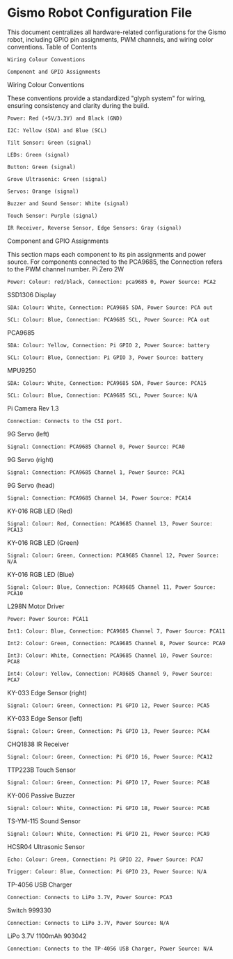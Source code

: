 # Gismo Robot Configuration File

This document centralizes all hardware-related configurations for the Gismo robot, including GPIO pin assignments, PWM channels, and wiring color conventions.
Table of Contents

    Wiring Colour Conventions

    Component and GPIO Assignments

<a name="wiring-colours"></a> Wiring Colour Conventions

These conventions provide a standardized "glyph system" for wiring, ensuring consistency and clarity during the build.

    Power: Red (+5V/3.3V) and Black (GND)

    I2C: Yellow (SDA) and Blue (SCL)

    Tilt Sensor: Green (signal)

    LEDs: Green (signal)

    Button: Green (signal)

    Grove Ultrasonic: Green (signal)

    Servos: Orange (signal)

    Buzzer and Sound Sensor: White (signal)

    Touch Sensor: Purple (signal)

    IR Receiver, Reverse Sensor, Edge Sensors: Gray (signal)

<a name="gpio-assignments"></a> Component and GPIO Assignments

This section maps each component to its pin assignments and power source. For components connected to the PCA9685, the Connection refers to the PWM channel number.
Pi Zero 2W

    Power: Colour: red/black, Connection: pca9685 0, Power Source: PCA2

SSD1306 Display

    SDA: Colour: White, Connection: PCA9685 SDA, Power Source: PCA out

    SCL: Colour: Blue, Connection: PCA9685 SCL, Power Source: PCA out

PCA9685

    SDA: Colour: Yellow, Connection: Pi GPIO 2, Power Source: battery

    SCL: Colour: Blue, Connection: Pi GPIO 3, Power Source: battery

MPU9250

    SDA: Colour: White, Connection: PCA9685 SDA, Power Source: PCA15

    SCL: Colour: Blue, Connection: PCA9685 SCL, Power Source: N/A

Pi Camera Rev 1.3

    Connection: Connects to the CSI port.

9G Servo (left)

    Signal: Connection: PCA9685 Channel 0, Power Source: PCA0

9G Servo (right)

    Signal: Connection: PCA9685 Channel 1, Power Source: PCA1

9G Servo (head)

    Signal: Connection: PCA9685 Channel 14, Power Source: PCA14

KY-016 RGB LED (Red)

    Signal: Colour: Red, Connection: PCA9685 Channel 13, Power Source: PCA13

KY-016 RGB LED (Green)

    Signal: Colour: Green, Connection: PCA9685 Channel 12, Power Source: N/A

KY-016 RGB LED (Blue)

    Signal: Colour: Blue, Connection: PCA9685 Channel 11, Power Source: PCA10

L298N Motor Driver

    Power: Power Source: PCA11

    Int1: Colour: Blue, Connection: PCA9685 Channel 7, Power Source: PCA11

    Int2: Colour: Green, Connection: PCA9685 Channel 8, Power Source: PCA9

    Int3: Colour: White, Connection: PCA9685 Channel 10, Power Source: PCA8

    Int4: Colour: Yellow, Connection: PCA9685 Channel 9, Power Source: PCA7

KY-033 Edge Sensor (right)

    Signal: Colour: Green, Connection: Pi GPIO 12, Power Source: PCA5

KY-033 Edge Sensor (left)

    Signal: Colour: Green, Connection: Pi GPIO 13, Power Source: PCA4

CHQ1838 IR Receiver

    Signal: Colour: Green, Connection: Pi GPIO 16, Power Source: PCA12

TTP223B Touch Sensor

    Signal: Colour: Green, Connection: Pi GPIO 17, Power Source: PCA8

KY-006 Passive Buzzer

    Signal: Colour: White, Connection: Pi GPIO 18, Power Source: PCA6

TS-YM-115 Sound Sensor

    Signal: Colour: White, Connection: Pi GPIO 21, Power Source: PCA9

HCSR04 Ultrasonic Sensor

    Echo: Colour: Green, Connection: Pi GPIO 22, Power Source: PCA7

    Trigger: Colour: Blue, Connection: Pi GPIO 23, Power Source: N/A

TP-4056 USB Charger

    Connection: Connects to LiPo 3.7V, Power Source: PCA3

Switch 999330

    Connection: Connects to LiPo 3.7V, Power Source: N/A

LiPo 3.7V 1100mAh 903042

    Connection: Connects to the TP-4056 USB Charger, Power Source: N/A

